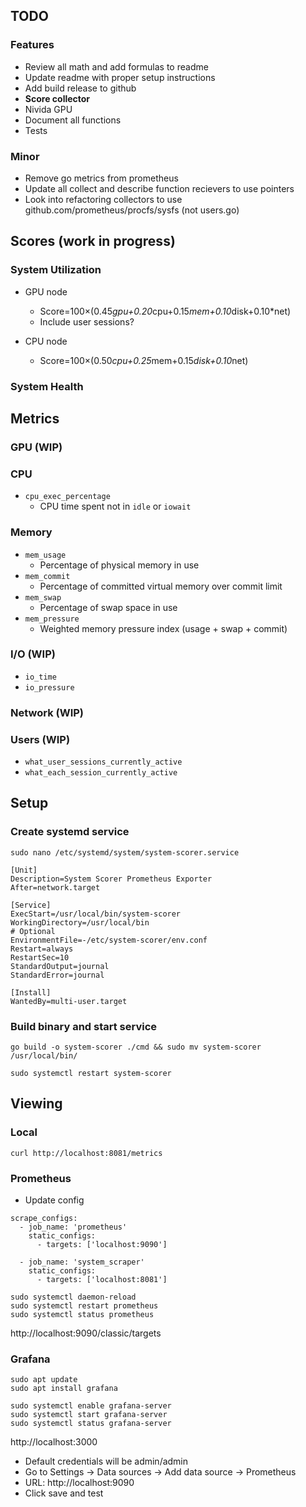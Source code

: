 ## TODO
### Features
- Review all math and add formulas to readme
- Update readme with proper setup instructions
- Add build release to github
- **Score collector**
- Nivida GPU
- Document all functions
- Tests

### Minor
- Remove go metrics from prometheus
- Update all collect and describe function recievers to use pointers
- Look into refactoring collectors to use github.com/prometheus/procfs/sysfs (not users.go)


## Scores (work in progress)
### System Utilization
- GPU node
    - Score=100×(0.45*gpu​+0.20*cpu​+0.15*mem​+0.10*disk​+0.10*net​)
    - Include user sessions?

- CPU node
    - Score=100×(0.50*cpu​+0.25*mem​+0.15*disk​+0.10*net​)
### System Health

## Metrics
### GPU (WIP)
### CPU 
- `cpu_exec_percentage`
  - CPU time spent not in `idle` or `iowait`
### Memory 
- `mem_usage`
  - Percentage of physical memory in use
- `mem_commit`
  - Percentage of committed virtual memory over commit limit
- `mem_swap`
  - Percentage of swap space in use
- `mem_pressure`
  - Weighted memory pressure index (usage + swap + commit)
### I/O (WIP)
- `io_time`
- `io_pressure`
### Network (WIP)
### Users (WIP)

- `what_user_sessions_currently_active`
- `what_each_session_currently_active`

## Setup 
### Create systemd service
`sudo nano /etc/systemd/system/system-scorer.service`
```
[Unit]
Description=System Scorer Prometheus Exporter
After=network.target

[Service]
ExecStart=/usr/local/bin/system-scorer
WorkingDirectory=/usr/local/bin
# Optional
EnvironmentFile=-/etc/system-scorer/env.conf
Restart=always
RestartSec=10
StandardOutput=journal
StandardError=journal

[Install]
WantedBy=multi-user.target
```

### Build binary and start service

`go build -o system-scorer ./cmd && sudo mv system-scorer /usr/local/bin/`

`sudo systemctl restart system-scorer`


## Viewing  
### Local
`curl http://localhost:8081/metrics`

### Prometheus
- Update config
```
scrape_configs:
  - job_name: 'prometheus'
    static_configs:
      - targets: ['localhost:9090']

  - job_name: 'system_scraper'
    static_configs:
      - targets: ['localhost:8081']
```

```
sudo systemctl daemon-reload
sudo systemctl restart prometheus
sudo systemctl status prometheus
```
http://localhost:9090/classic/targets


### Grafana

```
sudo apt update
sudo apt install grafana

sudo systemctl enable grafana-server
sudo systemctl start grafana-server
sudo systemctl status grafana-server
```
http://localhost:3000
- Default credentials will be admin/admin
- Go to Settings -> Data sources -> Add data source -> Prometheus
- URL: http://localhost:9090
- Click save and test
